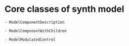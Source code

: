 # Core classes of synth model

    - ModelComponentDescription

    - ModelComponentWithChildren

    - ModelModulatedControl